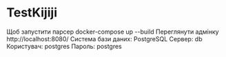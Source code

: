 # TestKijiji
Щоб запустити парсер
docker-compose up --build
Переглянути адмінку
http://localhost:8080/
Система бази даних: PostgreSQL
Сервер: db
Користувач: postgres
Пароль: postgres
